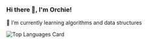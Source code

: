 ### Hi there 👋, I'm Orchie!

🌱 I’m currently learning algorithms and data structures

![Top Languages Card](https://github-readme-stats.vercel.app/api/top-langs/?username=orsolyalukacs&layout=compact)

